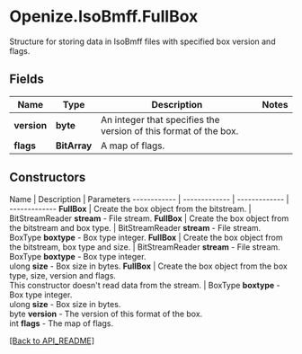 # Openize.IsoBmff.FullBox

Structure for storing data in IsoBmff files with specified box version and flags.

## Fields

Name | Type | Description | Notes
------------ | ------------- | ------------- | -------------
**version** | **byte** | An integer that specifies the version of this format of the box. | 
**flags** | **BitArray** | A map of flags. | 

## Constructors

Name | Description | Parameters
------------ | ------------- | ------------- | -------------
**FullBox** | Create the box object from the bitstream. | BitStreamReader <b>stream</b> - File stream.
**FullBox** | Create the box object from the bitstream and box type. | BitStreamReader <b>stream</b> - File stream.<br />BoxType <b>boxtype</b> - Box type integer.
**FullBox** | Create the box object from the bitstream, box type and size. | BitStreamReader <b>stream</b> - File stream.<br />BoxType <b>boxtype</b> - Box type integer.<br />ulong <b>size</b> - Box size in bytes.
**FullBox** | Create the box object from the box type, size, version and flags.<br />This constructor doesn't read data from the stream. | BoxType <b>boxtype</b> - Box type integer.<br />ulong <b>size</b> - Box size in bytes.<br />byte <b>version</b> - The version of this format of the box.<br />int <b>flags</b> - The map of flags.

[[Back to API_README]](API_README.md)